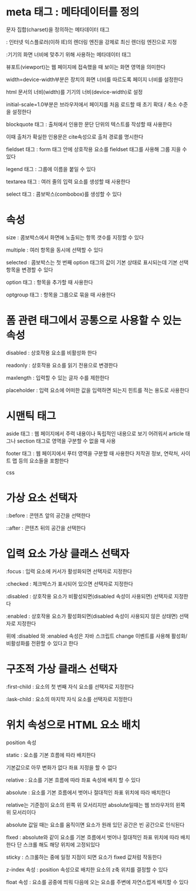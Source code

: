 # meta 태그 : 메타데이터를 정의

문자 집합(charset)을 정의하는 메타데이터 태그

<meta http-equiv="X-UA-Compatible" content="IE=edge">

: 인터넷 익스플로러(이하 IE)의 렌더링 엔진을 강제로 최신 렌더링 엔진으로 지정


<meta name="viewport" content="width=device-width, initial-scale=1.0">

:기기의 화면 너비에 맞추기 위해 사용하는 메타데이터 태그


뷰포트(viewport)는 웹 페이지에 접속했을 때 보이는 화면 영역을 의미한다

width=device-width부분은 장치의 화면 너비를 따르도록 페이지 너비를 설정한다

html 문서의 너비(width)를 기기의 너비(device-width)로 설정

initial-scale=1.0부분은 브라우저에서 페이지를 처음 로드할 때 초기 확대 / 축소 수준을 설정한다


blockquote 태그 : 출처에서 인용한 문단 단위의 텍스트를 작성할 때 사용한다

이때 출처가 확실한 인용문은 cite속성으로 출처 경로를 명시한다

fieldset 태그 : form 태그 안에 상호작용 요소를 fieldset 태그를 사용해 그룹 지을 수 있다

legend 태그 : 그룹에 이름을 붙일 수 있다

textarea 태그 : 여러 줄의 입력 요소를 생성할 때 사용한다

select 태그 : 콤보박스(combobox)를 생성할 수 있다


# 속성

size : 콤보박스에서 화면에 노출되는 항목 갯수를 지정할 수 있다

multiple : 여러 항목을 동시에 선택할 수 있다

selected : 콤보박스는 첫 번째 option 태그의 값이 기본 상태로 표시되는데 기본 선택 항목을 변경할 수 있다


option 태그 : 항목을 추가할 때 사용한다

optgroup 태그 : 항목을 그룹으로 묶을 때 사용한다


# 폼 관련 태그에서 공통으로 사용할 수 있는 속성

disabled : 상호작용 요소를 비활성화 한다

readonly : 상호작용 요소를 읽기 전용으로 변경한다

maxlength : 입력할 수 있는 글자 수를 제한한다

placeholder : 입력 요소에 어떠한 값을 입력하면 되는지 힌트를 적는 용도로 사용한다


# 시맨틱 태그

aside 태그 : 웹 페이지에서 주력 내용이나 독립적인 내용으로 보기 어려워서 article 태그나 section 태그로 영역을 구분할 수 없을 때 사용

footer 태그 : 웹 페이지에서 푸터 영역을 구분할 때 사용한다 저작권 정보, 연락처, 사이트 맵 등의 요소들을 포함한다


css 

# 가상 요소 선택자

::before : 콘텐츠 앞의 공간을 선택한다

::after : 콘텐츠 뒤의 공간을 선택한다


# 입력 요소 가상 클래스 선택자

:focus : 입력 요소에 커서가 활성화되면 선택자로 지정한다

:checked : 체크박스가 표시되어 있으면 선택자로 지정한다

:disabled : 상호작용 요소가 비활성되면(disabled 속성이 사용되면) 선택자로 지정한다

:enabled : 상호작용 요소가 활성화되면(disabled 속성이 사용되지 않은 상태면) 선택자로 지정한다

위에 :disabled 와 :enabled 속성은 자바 스크립트 change 이벤트를 사용해 활성화/비활성화를 전환할 수 있다고 한다


# 구조적 가상 클래스 선택자

:first-child : 요소의 첫 번째 자식 요소를 선택자로 지정한다

:lask-child : 요소의 마지막 자식 요소를 선택자로 지정한다



# 위치 속성으로 HTML 요소 배치

position 속성

static : 요소를 기본 흐름에 따라 배치한다

기본값으로 아무 변화가 없다 좌표 지정을 할 수 없다

relative : 요소를 기본 흐름에 따라 좌표 속성에 배치 할 수 있다

absolute  : 요소를 기본 흐름에서 벗어나 절대적인 좌표 위치에 따라 배치한다

relative는 기준점이 요소의 왼쪽 위 모서리지만 absolute일때는 웹 브라우저의 왼쪽 위 모서리이다

absolute 값일 때는 요소를 움직이면 요소가 원래 있던 공간은 빈 공간으로 인식된다

flxed : absolute와 같이 요소를 기본 흐름에서 벗어나 절대적인 좌표 위치에 따라 배치한다 단 스크롤 해도 해당 위치에 고정되있다

sticky : 스크롤하는 중에 일정 지점이 되면 요소가 fixed 값처럼 작동한다

z-index 속성 : position 속성으로 배치한 요소의 z축 위치를 결정할 수 있다

float 속성 : 요소를 공중에 띄워 다음에 오는 요소를 주변에 자연스럽게 배치할 수 있다